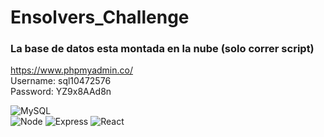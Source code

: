 # Ensolvers_Challenge
### La base de datos esta montada en la nube (solo correr script)

https://www.phpmyadmin.co/</br>
Username: sql10472576</br>
Password: YZ9x8AAd8n</br>

![MySQL](https://img.shields.io/badge/-MySQL@V8.0.26-008000?logo=MySQL&logoColor=white&logoWidth=30&logoHeigth=40&style=for-the-badge)</br>
![Node](https://img.shields.io/badge/-NodeJs@V14.16.1-ffd200?logo=node&logoColor=white&logoWidth=30&logoHeigth=40&style=for-the-badge)
![Express](https://img.shields.io/badge/-Express@4.17.1-ff0000?logo=Express&logoColor=white&logoWidth=30&logoHeigth=40&style=for-the-badge)
![React](https://img.shields.io/badge/-ReactJs@V17.0.2-61DAFB?logo=react&logoColor=white&logoWidth=30&logoHeigth=40&style=for-the-badge)</br>

  
